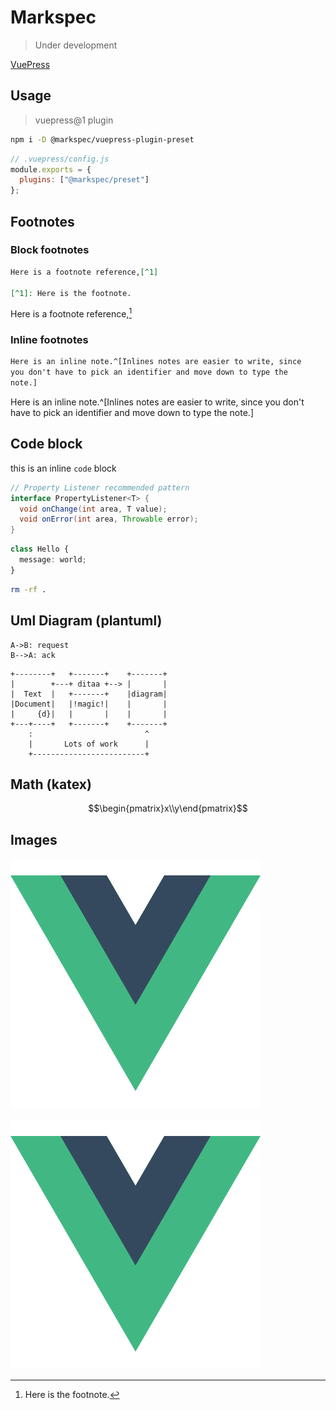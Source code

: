 # Markspec

> Under development

[VuePress](https://prismjs.com/)

## Usage

> vuepress@1 plugin

```bash
npm i -D @markspec/vuepress-plugin-preset
```

```javascript {2}
// .vuepress/config.js
module.exports = {
  plugins: ["@markspec/preset"]
};
```

## Footnotes

### Block footnotes

```markdown
Here is a footnote reference,[^1]

[^1]: Here is the footnote.
```

Here is a footnote reference,[^1]

[^1]: Here is the footnote.


### Inline footnotes

```markdown
Here is an inline note.^[Inlines notes are easier to write, since
you don't have to pick an identifier and move down to type the
note.]
```

Here is an inline note.^[Inlines notes are easier to write, since
you don't have to pick an identifier and move down to type the
note.]


## Code block


this is an inline `code` block

```java
// Property Listener recommended pattern
interface PropertyListener<T> {
  void onChange(int area, T value);
  void onError(int area, Throwable error);
}
```

```typescript
class Hello {
  message: world;
}
```

```bash
rm -rf .
```

## Uml Diagram (plantuml)

```plantuml
A->B: request
B-->A: ack
```

```ditaa
+--------+   +-------+    +-------+
|        +---+ ditaa +--> |       |
|  Text  |   +-------+    |diagram|
|Document|   |!magic!|    |       |
|     {d}|   |       |    |       |
+---+----+   +-------+    +-------+
	:                         ^
	|       Lots of work      |
	+-------------------------+
```

## Math (katex)

```math
\begin{pmatrix}x\\y\end{pmatrix}
```

## Images

![vue logo x200](./vue.png)

![vue logo](./vue.png)
